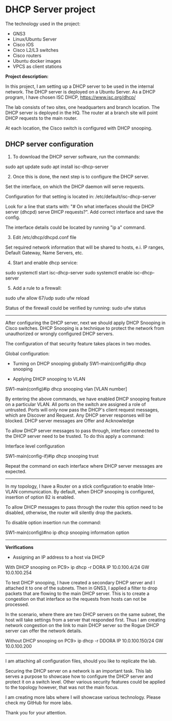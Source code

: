 # DHCP Server project

The technology used in the project:
- GNS3
- Linux/Ubuntu Server
- Cisco IOS
- Cisco L2/L3 switches
- Cisco routers
- Ubuntu docker images
- VPCS as client stations

**Project description:**

In this project, I am setting up a DHCP server to be used in the internal network. The DHCP server is deployed on a Ubuntu Server. As a DHCP program, I have chosen ISC DHCP, https://www.isc.org/dhcp/

The lab consists of two sites, one headquarters and branch location. The DHCP server is deployed in the HQ. The router at a branch site will point DHCP requests to the main router.

At each location, the Cisco switch is configured with DHCP snooping.

## DHCP server configuration

1. To download the DHCP server software, run the commands:

sudo apt update
sudo apt install isc-dhcp-server

2. Once this is done, the next step is to configure the DHCP server.

Set the interface, on which the DHCP daemon will serve requests.

Configuration for that setting is located in:
/etc/default/isc-dhcp-server

Look for a line that starts with: "# On what interfaces should the DHCP server (dhcpd) serve DHCP requests?". Add correct interface and save the config.

The interface details could be located by running "ip a" command.

3. Edit /etc/dhcp/dhcpd.conf file

Set required network information that will be shared to hosts, e.i. IP ranges, Default Gateway, Name Servers, etc.

4. Start and enable dhcp service:

sudo systemctl start isc-dhcp-server
sudo systemctl enable isc-dhcp-server

5. Add a rule to a firewall:

sudo ufw allow 67/udp
sudo ufw reload

Status of the firewall could be verified by running: sudo ufw status

-----------------------------------

After configuring the DHCP server, next we should apply DHCP Snooping in Cisco switches. DHCP Snooping is a technique to protect the network from unauthorized or wrongly configured DHCP servers.

The configuration of that security feature takes places in two modes.

Global configuration:

- Turning on DHCP snooping globally
SW1-main(config)#ip dhcp snooping

- Applying DHCP snooping to VLAN

SW1-main(config)#ip dhcp snooping vlan [VLAN number]

By entering the above commands, we have enabled DHCP snooping feature on a particular VLAN. All ports on the switch are assigned a role of untrusted. Ports will only now pass the DHCP's client request messages, which are Discover and Request. Any DHCP server responses will be blocked. DHCP server messages are Offer and Acknowledge

To allow DHCP server messages to pass through, interface connected to the DHCP server need to be trusted. To do this apply a command:

Interface level configuration

SW1-main(config-if)#ip dhcp snooping trust

Repeat the command on each interface where DHCP server messages are expected.

-----------------------------------

In my topology, I have a Router on a stick configuration to enable Inter-VLAN communication. By default, when DHCP snooping is configured, insertion of option 82 is enabled.  

To allow DHCP messages to pass through the router this option need to be disabled, otherwise, the router will silently drop the packets.

To disable option insertion run the command:

SW1-main(config)#no ip dhcp snooping information option

------------------------------------
**Verifications**

- Assigning an IP address to a host via DHCP

With DHCP snooping on
PC9> ip dhcp -r
DORA IP 10.0.100.4/24 GW 10.0.100.254

To test DHCP snooping, I have created a secondary DHCP server and I attached it to one of the subnets. Then in GNS3, I applied a filter to drop packets that are flowing to the main DHCP server. This is to create a congestion on that interface so the requests from hosts can not be processed.

In the scenario, where there are two DHCP servers on the same subnet, the host will take settings from a server that responded first. Thus I am creating network congestion on the link to main DHCP server so the Rogue DHCP server can offer the network details. 

Without DHCP snooping on
PC9> ip dhcp -r
DDORA IP 10.0.100.150/24 GW 10.0.100.200

------------------------------------
I am attaching all configuration files, should you like to replicate the lab.

Securing the DHCP server on a network is an important task. This lab serves a purpose to showcase how to configure the DHCP server and protect it on a switch level. Other various security features could be applied to the topology however, that was not the main focus. 

I am creating more labs where I will showcase various technology. Please check my GitHub for more labs.

Thank you for your attention.
